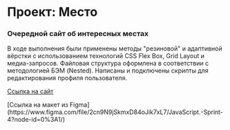 # Проект: Место

### Очередной сайт об интересных местах
В ходе выполнения были применены методы "резиновой" и адаптивной
вёрстки с использованием технологий CSS Flex Box, Grid Layout и медиа-запросов. Файловая структура оформлена в соответствии с методологией БЭМ (Nested). Написаны и подключены скрипты для редактирования профиля пользователя.

[Ссылка на сайт](https://kripns.github.io/mesto/)
<p></p>
[Ссылка на макет из Figma](https://www.figma.com/file/2cn9N9jSkmxD84oJik7xL7/JavaScript.-Sprint-4?node-id=0%3A1/)

